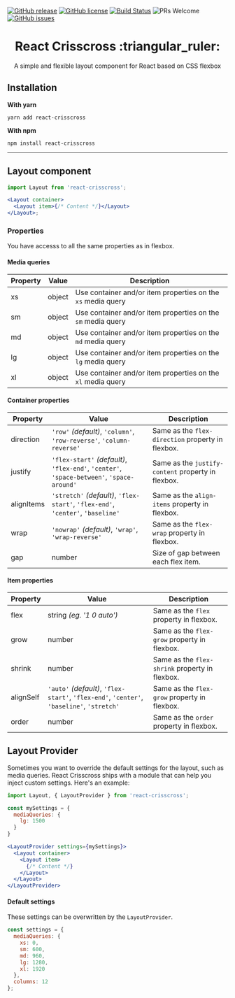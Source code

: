 [![GitHub release](https://img.shields.io/github/release/ludens-reklamebyra/react-crisscross.svg)](https://github.com/ludens-reklamebyra/react-crisscross/releases/)
[![GitHub license](https://img.shields.io/github/license/ludens-reklamebyra/react-crisscross.svg)](https://github.com/ludens-reklamebyra/react-crisscross/blob/master/LICENSE)
[![Build Status](https://travis-ci.org/ludens-reklamebyra/react-crisscross.svg?branch=master)](https://travis-ci.org/ludens-reklamebyra/react-crisscross)
![PRs Welcome](https://img.shields.io/badge/PRs-welcome-brightgreen.svg)
[![GitHub issues](https://img.shields.io/github/issues/ludens-reklamebyra/react-crisscross.svg)](https://github.com/ludens-reklamebyra/react-crisscross/issues)

<h1 align="center">React Crisscross :triangular_ruler:</h1>
<p align="center">A simple and flexible layout component for React based on CSS flexbox</p>

## Installation

<strong>With yarn</strong> </br>

`yarn add react-crisscross`

<strong>With npm</strong> </br>

`npm install react-crisscross`

---

## Layout component

```jsx
import Layout from 'react-crisscross';

<Layout container>
  <Layout item>{/* Content */}</Layout>
</Layout>;
```

### Properties

You have accesss to all the same properties as in flexbox.

#### Media queries

| Property | Value  | Description                                                  |
| -------- | ------ | ------------------------------------------------------------ |
| xs       | object | Use container and/or item properties on the `xs` media query |
| sm       | object | Use container and/or item properties on the `sm` media query |
| md       | object | Use container and/or item properties on the `md` media query |
| lg       | object | Use container and/or item properties on the `lg` media query |
| xl       | object | Use container and/or item properties on the `xl` media query |

#### Container properties

| Property   | Value                                                                                     | Description                                        |
| ---------- | ----------------------------------------------------------------------------------------- | -------------------------------------------------- |
| direction  | `'row'` _(default)_, `'column'`, `'row-reverse'`, `'column-reverse'`                      | Same as the `flex-direction` property in flexbox.  |
| justify    | `'flex-start'` _(default)_, `'flex-end'`, `'center'`, `'space-between'`, `'space-around'` | Same as the `justify-content` property in flexbox. |
| alignItems | `'stretch'` _(default)_, `'flex-start'`, `'flex-end'`, `'center'`, `'baseline'`           | Same as the `align-items` property in flexbox.     |
| wrap       | `'nowrap'` _(default)_, `'wrap'`, `'wrap-reverse'`                                        | Same as the `flex-wrap` property in flexbox.       |
| gap        | number                                                                                    | Size of gap between each flex item.                |

#### Item properties

| Property  | Value                                                                                     | Description                                    |
| --------- | ----------------------------------------------------------------------------------------- | ---------------------------------------------- |
| flex      | string _(eg. '1 0 auto')_                                                                 | Same as the `flex` property in flexbox.        |
| grow      | number                                                                                    | Same as the `flex-grow` property in flexbox.   |
| shrink    | number                                                                                    | Same as the `flex-shrink` property in flexbox. |
| alignSelf | `'auto'` _(default)_, `'flex-start'`, `'flex-end'`, `'center'`, `'baseline'`, `'stretch'` | Same as the `flex-grow` property in flexbox.   |
| order     | number                                                                                    | Same as the `order` property in flexbox.       |

## Layout Provider

Sometimes you want to override the default settings for the layout, such as media queries. React Crisscross ships with a
module that can help you inject custom settings. Here's an example:

```jsx
import Layout, { LayoutProvider } from 'react-crisscross';

const mySettings = {
  mediaQueries: {
    lg: 1500
  }
}

<LayoutProvider settings={mySettings}>
  <Layout container>
    <Layout item>
      {/* Content */}
    </Layout>
  </Layout>
</LayoutProvider>
```

#### Default settings

These settings can be overwritten by the `LayoutProvider`.

```js
const settings = {
  mediaQueries: {
    xs: 0,
    sm: 600,
    md: 960,
    lg: 1280,
    xl: 1920
  },
  columns: 12
};
```
